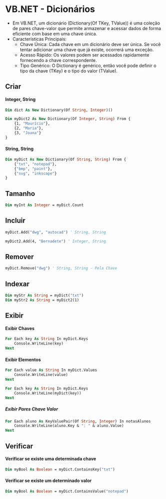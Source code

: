 # VB.NET - Dicionários

- Em VB.NET, um dicionário (Dictionary(Of TKey, TValue)) é uma coleção de pares chave-valor que permite armazenar e acessar dados de forma eficiente com base em uma chave única. 
- Características Principais:
    - Chave Única: Cada chave em um dicionário deve ser única. Se você tentar adicionar uma chave que já existe, ocorrerá uma exceção.
    - Acesso Rápido: Os valores podem ser acessados rapidamente fornecendo a chave correspondente.
    - Tipo Genérico: O Dictionary é genérico, então você pode definir o tipo da chave (TKey) e o tipo do valor (TValue).

## Criar

#### Integer, String

~~~vb
Dim dict As New Dictionary(Of String, Integer)()
~~~

~~~vb
Dim myDict2 As New Dictionary(Of Integer, String) From {
    {1, "Maurício"},
    {2, "Maria"},
    {3, "Joana"}
}
~~~

#### String, String

~~~vb
Dim myDict As New Dictionary(Of String, String) From {
    {"txt", "notepad"},
    {"bmp", "paint"},
    {"svg", "inkscape"}
}
~~~

## Tamanho

~~~vb
Dim myInt As Integer = myDict.Count
~~~

## Incluir

~~~vb
myDict.Add("dwg", "autocad") ' String, String
~~~

~~~vb
myDict2.Add(4, "Bernadete") ' Integer, String
~~~

## Remover

~~~vb
myDict.Remove("dwg") ' String, String - Pela Chave
~~~

## Indexar

~~~vb
Dim myStr As String = myDict("txt")
Dim myStr2 As String = myDict2(1)
~~~

## Exibir

#### Exibir Chaves

~~~vb
For Each key As String In myDict.Keys
    Console.WriteLine(key)
Next
~~~

#### Exibir Elementos

~~~vb
For Each value As String In myDict.Values
    Console.WriteLine(value)
Next
~~~

~~~vb
For Each key As String In myDict.Keys
    Console.WriteLine(myDict(key))
Next
~~~

##### Exibir Pares Chave Valor

~~~vb
For Each aluno As KeyValuePair(Of String, Integer) In notasAlunos
    Console.WriteLine(aluno.Key & ": " & aluno.Value)
Next
~~~

## Verificar

#### Verificar se existe uma determinada chave

~~~vb
Dim myBool As Boolean = myDict.ContainsKey("txt")
~~~

#### Verificar se existe um determinado valor

~~~vb
Dim myBool As Boolean = myDict.ContainsValue("notepad")
~~~

